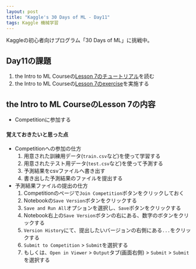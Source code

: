 ```yaml
---
layout: post
title: "Kaggle's 30 Days of ML - Day11"
tags: Kaggle 機械学習
---
```


Kaggleの初心者向けプログラム「30 Days of ML」に挑戦中。  

## Day11の課題

1. the Intro to ML Courseの[Lesson 7のチュートリアル](https://www.kaggle.com/alexisbcook/machine-learning-competitions)を読む  
1. the Intro to ML Courseの[Lesson 7のexercise](https://www.kaggle.com/kernels/fork/1259198)を実施する  

## the Intro to ML CourseのLesson 7の内容

+ Competitionに参加する

#### 覚えておきたいと思った点

+ Competitionへの参加の仕方
    1. 用意された訓練用データ(`train.csv`など)を使って学習する
    1. 用意されたテスト用データ(`test.csv`など)を使って予測する
    1. 予測結果をcsvファイルへ書き出す
    1. 書き出した予測結果のファイルを提出する
+ 予測結果ファイルの提出の仕方
    1. Competitionのページで`Join Competition`ボタンをクリックしておく
    1. Notebookの`Save Version`ボタンをクリックする
    1. `Save and Run All`オプションを選択し、`Save`ボタンをクリックする
    1. Notebook右上の`Save Version`ボタンの右にある、数字のボタンをクリックする
    1. `Version History`にて、提出したいバージョンの右側にある`...`をクリックする
    1. `Submit to Competition` > `Submit`を選択する
    1. もしくは、`Open in Viewer` > `Output`タブ(画面右側) > `Submit` > `Submit`を選択する